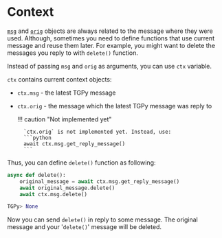 # Context

[`msg`](builtins.md#telethon-objects) and [`orig`](builtins.md#telethon-objects) objects are always related 
to the message where they were used. Although, sometimes you need to define functions that use current message and reuse
them later. For example, you might want to delete the messages you reply to with `delete()` function.

Instead of passing `msg` and `orig` as arguments, you can use `ctx` variable.

`ctx` contains current context objects:

- `ctx.msg` - the latest TGPy message

- `ctx.orig` - the message which the latest TGPy message was reply to

    !!! caution "Not implemented yet"
   
        `ctx.orig` is not implemented yet. Instead, use: 
        ```python
        await ctx.msg.get_reply_message()
        ```


Thus, you can define `delete()` function as following:

```python
async def delete():
    original_message = await ctx.msg.get_reply_message()
    await original_message.delete()
    await ctx.msg.delete()

TGPy> None
```

Now you can send `delete()` in reply to some message. The original message and your '`delete()`' message will be deleted.
